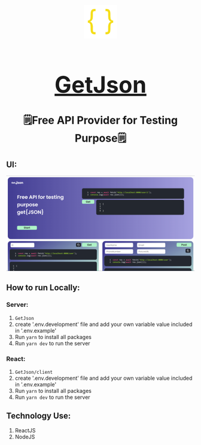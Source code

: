 <div align="center">

[<img src="./appicon.png" style="width:90px;" alt="app Icon"/><h1 style="font-size:60px; width:100%;">GetJson</h1>](./appicon.png)

# 🗒️Free API Provider for Testing Purpose🗒️

</div>

## UI:
[<img src="interface/Home.png" alt="Home"></img>](interface/Home.png)

## How to run Locally:

### Server:
1. `GetJson`
2. create '.env.development' file and add your own variable value included in '.env.example'
3. Run `yarn` to install all packages
4. Run `yarn dev` to run the server

### React:
1. `GetJson/client`
2. create '.env.development' file and add your own variable value included in '.env.example'
3. Run `yarn` to install all packages
4. Run `yarn dev` to run the server


## Technology Use:
1. ReactJS
2. NodeJS
